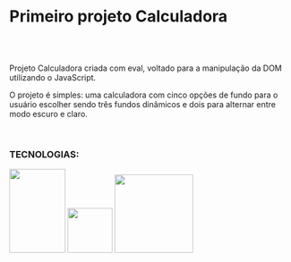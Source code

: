<h1>Primeiro  projeto Calculadora </h1><br><br>
<p>Projeto Calculadora criada com eval, voltado para a manipulação da DOM utilizando o JavaScript.</p>
<p>O projeto é simples: uma calculadora com cinco opções de fundo para o usuário escolher sendo três fundos dinâmicos e dois para alternar entre modo escuro e claro. </p><br>
<h3><b>TECNOLOGIAS:</b></h3>
<img src="https://img.shields.io/badge/HTML5-E34F26?style=flat&logo=html5&logoColor=white" height="150px" width="100px" />
<img src="https://img.shields.io/badge/CSS3-1572B6?style=for-the-badge&logo=css3&logoColor=white" height="80px" width="80px"/>
<img src="https://img.shields.io/badge/JavaScript-F7DF1E?style=flat&logo=javascript&logoColor=black" height="140px" width="140px"/>
